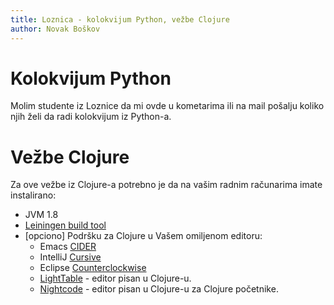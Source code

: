 ```yaml
---
title: Loznica - kolokvijum Python, vežbe Clojure
author: Novak Boškov
---
```


# Kolokvijum Python

Molim studente iz Loznice da mi ovde u kometarima ili na mail pošalju
koliko njih želi da radi kolokvijum iz Python-a.

# Vežbe Clojure

Za ove vežbe iz Clojure-a potrebno je da na vašim radnim računarima
imate instalirano:

- JVM 1.8
- [Leiningen build tool](https://leiningen.org/)
- [opciono] Podršku za Clojure u Vašem omiljenom editoru:
    - Emacs [CIDER](https://github.com/clojure-emacs/cider)
    - IntelliJ [Cursive](https://cursive-ide.com/)
    - Eclipse [Counterclockwise](http://doc.ccw-ide.org/documentation.html)
    - [LightTable](http://lighttable.com/) - editor pisan u Clojure-u.
    - [Nightcode](https://sekao.net/nightcode/) - editor pisan u
      Clojure-u za Clojure početnike.
